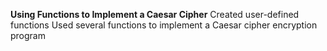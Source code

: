 

**Using Functions to Implement a Caesar Cipher**
Created user-defined functions
Used several functions to implement a Caesar cipher encryption program
